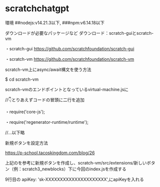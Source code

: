 # scratchchatgpt

環境
##nodejs:v14.21.3以下,
###npm:v6.14.18以下

ダウンロードが必要なパッケージなど
ダウンロード：scratch-guiとscratch-vm

・scratch-gui
https://github.com/scratchfoundation/scratch-gui

・scratch-vm
https://github.com/scratchfoundation/scratch-vm

scratch-vm上にasync/await構文を使う方法

$ cd scratch-vm

scratch-vmのエンドポイントとなっているvirtual-machine.jsに

//👇とりあえずコードの冒頭に二行を追加

・require('core-js');

・require('regenerator-runtime/runtime');

//...以下略

新規ボタンを設定方法

https://p-school.tacoskingdom.com/blog/26

上記のを参考に新規ボタンを作成し、scratch-vm/src/extensions/新しいボタン（例：scratch3_newblocks）下に今回のindex.jsを作成する

9行目の  apiKey: 'sk-XXXXXXXXXXXXXXXXXXXXX',にapiKeyを入れる



